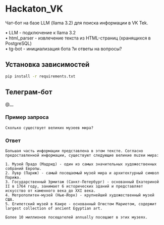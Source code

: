 # Hackaton_VK
Чат-бот на базе LLM (llama 3.2) для поиска информации в VK Tek.

• LLM - подключение к llama 3.2 <br>
• html_parser - извлечение текста из HTML-страниц (хранящихся в PostgreSQL) <br>
• tg-bot - инициализация бота ?и ответы на вопросы?<br>

## Установка зависимостей
```bash
pip install -r requirements.txt
```
## Телеграм-бот
@__
### Пример запроса 
```
Сколько существует великих музеев мира?
```
### Ответ 
```
Большая часть информации представлена в этом тексте. Согласно предоставленной информации, существуют следующие великие muzеи мира:

1. Музей Прадо (Мадрид) - один из самых значительных художественных собраний Европы.
2. Лувр (Париж) - самый посещаемый музей мира и архитектурный символ Парижа.
3. Государственный Эрмитаж (Санкт-Петербург) - основанный Екатериной II в 1764 году, занимает 6 исторических зданий и представляет искусство от каменного века до XXI века.
4. Метрополитен-музей (Нью-Йорк) - крупнейший художественный музей США.
5. Египетский музей в Каире - основанный Огюстом Мариетом, содержит largest collection of ancient Egyptian art.

Более 10 миллионов посещателей annually посещают в этих музеях.
```
